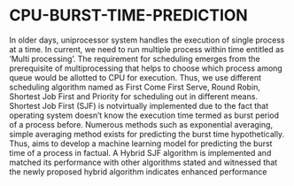 # CPU-BURST-TIME-PREDICTION 


In older days, uniprocessor system handles the execution of single process at a time. In current, we need to run multiple process within time entitled as ‘Multi processing’. The requirement for scheduling emerges from the prerequisite of multiprocessing that helps to choose which process among queue would be allotted to CPU for execution. Thus, we use different scheduling algorithm named as First Come First Serve, Round Robin, Shortest Job First and Priority for scheduling out in different means. Shortest Job First (SJF) is notvirtually implemented due to the fact that operating system doesn’t know the execution time termed as burst period of a process before. Numerous methods such as exponential averaging, simple averaging method exists for predicting the burst time hypothetically. Thus, aims to develop a machine learning model for predicting the burst time of a process in factual. A Hybrid SJF algorithm is implemented and matched its performance with other algorithms stated and witnessed that the newly proposed hybrid algorithm indicates enhanced performance



